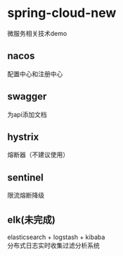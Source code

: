 # spring-cloud-new
微服务相关技术demo  

## nacos  
配置中心和注册中心  

## swagger
为api添加文档  

## hystrix
熔断器（不建议使用）

## sentinel
限流熔断降级  

## elk(未完成)
elasticsearch + logstash + kibaba  
分布式日志实时收集过滤分析系统  
